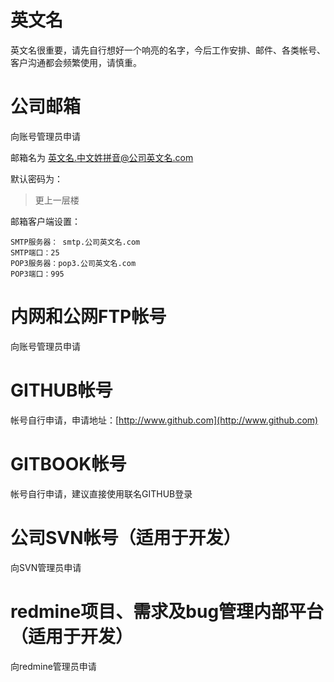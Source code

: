 # 英文名

英文名很重要，请先自行想好一个响亮的名字，今后工作安排、邮件、各类帐号、客户沟通都会频繁使用，请慎重。

# 公司邮箱

向账号管理员申请

邮箱名为 英文名.中文姓拼音@公司英文名.com

默认密码为：

> 更上一层楼

邮箱客户端设置：

```
SMTP服务器： smtp.公司英文名.com
SMTP端口：25
POP3服务器：pop3.公司英文名.com
POP3端口：995
```

# 内网和公网FTP帐号

向账号管理员申请

# GITHUB帐号

帐号自行申请，申请地址：[http://www.github.com](http://www.github.com)

# GITBOOK帐号

帐号自行申请，建议直接使用联名GITHUB登录



# 公司SVN帐号（适用于开发）

向SVN管理员申请



# redmine项目、需求及bug管理内部平台（适用于开发）

向redmine管理员申请







